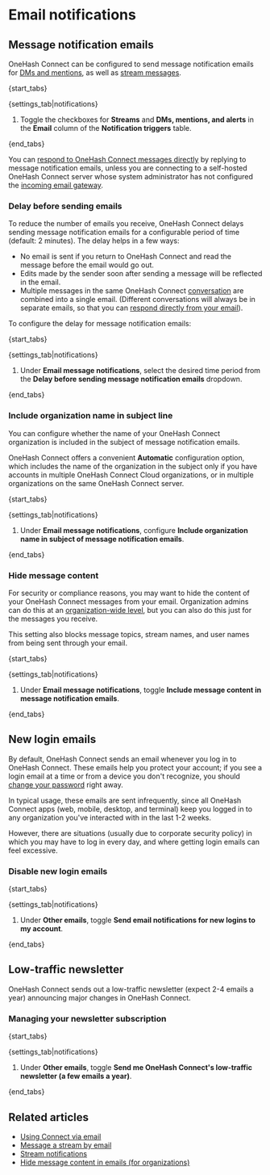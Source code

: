 # Email notifications

## Message notification emails

OneHash Connect can be configured to send message notification emails for [DMs
and mentions](/help/dm-mention-alert-notifications), as well as
[stream messages](/help/stream-notifications).

{start_tabs}

{settings_tab|notifications}

1. Toggle the checkboxes for **Streams** and **DMs, mentions, and alerts**
   in the **Email** column of the **Notification triggers** table.

{end_tabs}

You can [respond to OneHash Connect messages directly][reply-from-email] by
replying to message notification emails, unless you are connecting to
a self-hosted OneHash Connect server whose system administrator has not
configured the [incoming email gateway][incoming-email-gateway].

[incoming-email-gateway]: https://zulip.readthedocs.io/en/stable/production/email-gateway.html

### Delay before sending emails

To reduce the number of emails you receive, OneHash Connect
delays sending message notification emails for a configurable period
of time (default: 2 minutes).  The delay
helps in a few ways:

* No email is sent if you return to OneHash Connect and read the message before
  the email would go out.
* Edits made by the sender soon after sending a message will be
  reflected in the email.
* Multiple messages in the same OneHash Connect [conversation](/help/recent-conversations)
  are combined into a single email. (Different conversations will always be in
  separate emails, so that you can [respond directly from your
  email][reply-from-email]).

[reply-from-email]: /help/using-connect-via-email

To configure the delay for message notification emails:

{start_tabs}

{settings_tab|notifications}

1. Under **Email message notifications**, select the desired time period from the
   **Delay before sending message notification emails** dropdown.

{end_tabs}


### Include organization name in subject line

You can configure whether the name of your OneHash Connect organization is included in the
subject of message notification emails.

OneHash Connect offers a convenient **Automatic** configuration option, which includes the
name of the organization in the subject only if you have accounts in multiple
OneHash Connect Cloud organizations, or in multiple organizations on the same OneHash Connect server.

{start_tabs}

{settings_tab|notifications}

1. Under **Email message notifications**, configure
   **Include organization name in subject of message notification emails**.

{end_tabs}

### Hide message content

For security or compliance reasons, you may want to hide the content of your
OneHash Connect messages from your email. Organization admins can do this at an
[organization-wide level](/help/hide-message-content-in-emails), but you can
also do this just for the messages you receive.

This setting also blocks message topics, stream names, and user names from
being sent through your email.

{start_tabs}

{settings_tab|notifications}

1. Under **Email message notifications**, toggle
   **Include message content in message notification emails**.

{end_tabs}

## New login emails

By default, OneHash Connect sends an email whenever you log in to OneHash Connect. These emails
help you protect your account; if you see a login email at a time or from a
device you don't recognize, you should
[change your password](/help/change-your-password) right away.

In typical usage, these emails are sent infrequently, since all OneHash Connect apps
(web, mobile, desktop, and terminal) keep you logged in to any organization
you've interacted with in the last 1-2 weeks.

However, there are situations (usually due to corporate security policy) in
which you may have to log in every day, and where getting login emails can
feel excessive.

### Disable new login emails

{start_tabs}

{settings_tab|notifications}

1. Under **Other emails**, toggle
   **Send email notifications for new logins to my account**.

{end_tabs}

## Low-traffic newsletter

OneHash Connect sends out a low-traffic newsletter (expect 2-4 emails a year)
announcing major changes in OneHash Connect.

### Managing your newsletter subscription

{start_tabs}

{settings_tab|notifications}

1. Under **Other emails**, toggle
   **Send me OneHash Connect's low-traffic newsletter (a few emails a year)**.

{end_tabs}

## Related articles

* [Using Connect via email](/help/using-connect-via-email)
* [Message a stream by email](/help/message-a-stream-by-email)
* [Stream notifications](/help/stream-notifications)
* [Hide message content in emails (for organizations)](/help/hide-message-content-in-emails)
